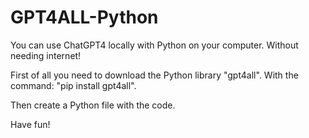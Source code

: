 # GPT4ALL-Python
You can use ChatGPT4 locally with Python on your computer. Without needing internet!



First of all you need to download the Python library "gpt4all". With the command: "pip install gpt4all".

Then create a Python file with the code. 

Have fun!
